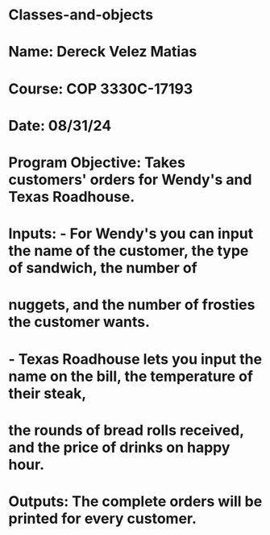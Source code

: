 # Classes-and-objects

# Name: Dereck Velez Matias 
# Course: COP 3330C-17193 
# Date: 08/31/24 
# Program Objective: Takes customers' orders for Wendy's and Texas Roadhouse. 
# Inputs: - For Wendy's you can input the name of the customer, the type of sandwich, the number of 
#         nuggets, and the number of frosties the customer wants. 
#         - Texas Roadhouse lets you input the name on the bill, the temperature of their steak, 
#         the rounds of bread rolls received, and the price of drinks on happy hour. 
# Outputs: The complete orders will be printed for every customer. 
